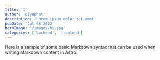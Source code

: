 ```yaml
---
title: '1'
author: 'piyaphat' 
description: 'Lorem ipsum dolor sit amet'
pubDate: 'Jul 08 2022'
heroImage: '/images/hi.jpg'
categories: ['backend', 'frontend']
---
```


Here is a sample of some basic Markdown syntax that can be used when writing Markdown content in Astro.